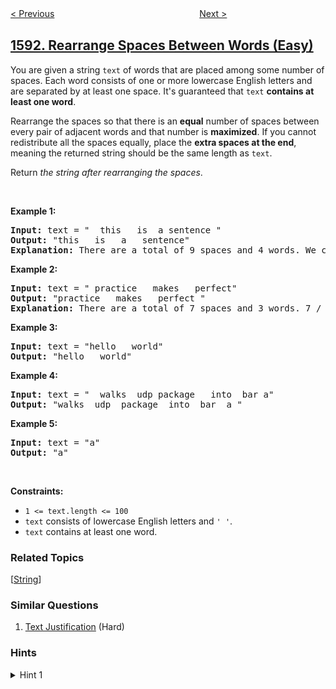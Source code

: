 <!--|This file generated by command(leetcode description); DO NOT EDIT.    |-->
<!--+----------------------------------------------------------------------+-->
<!--|@author    openset <openset.wang@gmail.com>                           |-->
<!--|@link      https://github.com/openset                                 |-->
<!--|@home      https://github.com/openset/leetcode                        |-->
<!--+----------------------------------------------------------------------+-->

[< Previous](../strange-printer-ii "Strange Printer II")
　　　　　　　　　　　　　　　　
[Next >](../split-a-string-into-the-max-number-of-unique-substrings "Split a String Into the Max Number of Unique Substrings")

## [1592. Rearrange Spaces Between Words (Easy)](https://leetcode.com/problems/rearrange-spaces-between-words "重新排列单词间的空格")

<p>You are given a string <code>text</code> of words that are placed among some number of spaces. Each word consists of one or more lowercase English letters and are separated by at least one space. It&#39;s guaranteed that <code>text</code> <strong>contains at least one word</strong>.</p>

<p>Rearrange the spaces so that there is an <strong>equal</strong> number of spaces between every pair of adjacent words and that number is <strong>maximized</strong>. If you cannot redistribute all the spaces equally, place the <strong>extra spaces at the end</strong>, meaning the returned string should be the same length as <code>text</code>.</p>

<p>Return <em>the string after rearranging the spaces</em>.</p>

<p>&nbsp;</p>
<p><strong>Example 1:</strong></p>

<pre>
<strong>Input:</strong> text = &quot;  this   is  a sentence &quot;
<strong>Output:</strong> &quot;this   is   a   sentence&quot;
<strong>Explanation: </strong>There are a total of 9 spaces and 4 words. We can evenly divide the 9 spaces between the words: 9 / (4-1) = 3 spaces.
</pre>

<p><strong>Example 2:</strong></p>

<pre>
<strong>Input:</strong> text = &quot; practice   makes   perfect&quot;
<strong>Output:</strong> &quot;practice   makes   perfect &quot;
<strong>Explanation:</strong>&nbsp;There are a total of 7 spaces and 3 words. 7 / (3-1) = 3 spaces plus 1 extra space. We place this extra space at the end of the string.
</pre>

<p><strong>Example 3:</strong></p>

<pre>
<strong>Input:</strong> text = &quot;hello   world&quot;
<strong>Output:</strong> &quot;hello   world&quot;
</pre>

<p><strong>Example 4:</strong></p>

<pre>
<strong>Input:</strong> text = &quot;  walks  udp package   into  bar a&quot;
<strong>Output:</strong> &quot;walks  udp  package  into  bar  a &quot;
</pre>

<p><strong>Example 5:</strong></p>

<pre>
<strong>Input:</strong> text = &quot;a&quot;
<strong>Output:</strong> &quot;a&quot;
</pre>

<p>&nbsp;</p>
<p><strong>Constraints:</strong></p>

<ul>
	<li><code>1 &lt;= text.length &lt;= 100</code></li>
	<li><code>text</code>&nbsp;consists of lowercase English letters and&nbsp;<code>&#39; &#39;</code>.</li>
	<li><code>text</code>&nbsp;contains at least one word.</li>
</ul>

### Related Topics
  [[String](../../tag/string/README.md)]

### Similar Questions
  1. [Text Justification](../text-justification) (Hard)

### Hints
<details>
<summary>Hint 1</summary>
Count the total number of spaces and words. Then use the integer division to determine the numbers of spaces to add between each word and at the end.
</details>
